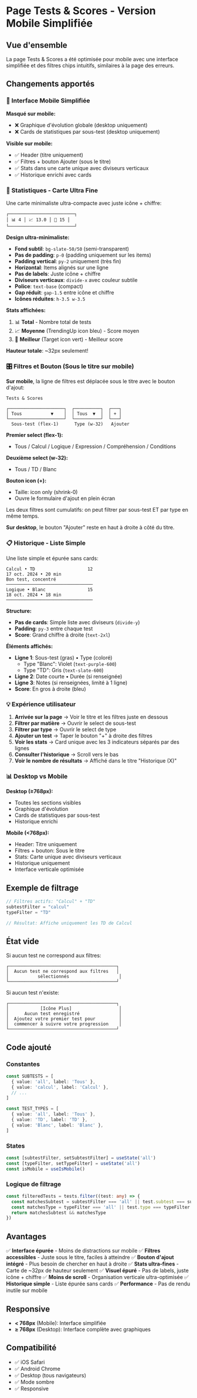 # Page Tests & Scores - Version Mobile Simplifiée

## Vue d'ensemble

La page Tests & Scores a été optimisée pour mobile avec une interface simplifiée et des filtres chips intuitifs, similaires à la page des erreurs.

## Changements apportés

### 📱 Interface Mobile Simplifiée

**Masqué sur mobile:**
- ❌ Graphique d'évolution globale (desktop uniquement)
- ❌ Cards de statistiques par sous-test (desktop uniquement)

**Visible sur mobile:**
- ✅ Header (titre uniquement)
- ✅ Filtres + bouton Ajouter (sous le titre)
- ✅ Stats dans une carte unique avec diviseurs verticaux
- ✅ Historique enrichi avec cards

### 🎯 Statistiques - Carte Ultra Fine

Une carte minimaliste ultra-compacte avec juste icône + chiffre:

```
┌─────────────────────────┐
│ 📊 4 │ 📈 13.0 │ 🎯 15 │
└─────────────────────────┘
```

**Design ultra-minimaliste:**
- **Fond subtil**: `bg-slate-50/50` (semi-transparent)
- **Pas de padding**: `p-0` (padding uniquement sur les items)
- **Padding vertical**: `py-2` uniquement (très fin)
- **Horizontal**: Items alignés sur une ligne
- **Pas de labels**: Juste icône + chiffre
- **Diviseurs verticaux**: `divide-x` avec couleur subtile
- **Police**: `text-base` (compact)
- **Gap réduit**: `gap-1.5` entre icône et chiffre
- **Icônes réduites**: `h-3.5 w-3.5`

**Stats affichées:**
1. 📊 **Total** - Nombre total de tests
2. 📈 **Moyenne** (TrendingUp icon bleu) - Score moyen
3. 🎯 **Meilleur** (Target icon vert) - Meilleur score

**Hauteur totale**: ~32px seulement!

### 🎛️ Filtres et Bouton (Sous le titre sur mobile)

**Sur mobile**, la ligne de filtres est déplacée sous le titre avec le bouton d'ajout:

```
Tests & Scores

┌─────────────────────┐  ┌──────────┐  ┌───┐
│ Tous           ▼    │  │ Tous  ▼  │  │ + │
└─────────────────────┘  └──────────┘  └───┘
  Sous-test (flex-1)      Type (w-32)   Ajouter
```

**Premier select (flex-1):**
- Tous / Calcul / Logique / Expression / Compréhension / Conditions

**Deuxième select (w-32):**
- Tous / TD / Blanc

**Bouton icon (+):**
- Taille: icon only (shrink-0)
- Ouvre le formulaire d'ajout en plein écran

Les deux filtres sont cumulatifs: on peut filtrer par sous-test ET par type en même temps.

**Sur desktop**, le bouton "Ajouter" reste en haut à droite à côté du titre.

### 📋 Historique - Liste Simple

Une liste simple et épurée sans cards:

```
Calcul • TD                    12
17 oct. 2024 • 20 min
Bon test, concentré
─────────────────────────────────
Logique • Blanc                15
18 oct. 2024 • 18 min
─────────────────────────────────
```

**Structure:**
- **Pas de cards**: Simple liste avec diviseurs (`divide-y`)
- **Padding**: `py-3` entre chaque test
- **Score**: Grand chiffre à droite (`text-2xl`)

**Éléments affichés:**
- **Ligne 1**: Sous-test (gras) • Type (coloré)
  - Type "Blanc": Violet (`text-purple-600`)
  - Type "TD": Gris (`text-slate-600`)
- **Ligne 2**: Date courte • Durée (si renseignée)
- **Ligne 3**: Notes (si renseignées, limité à 1 ligne)
- **Score**: En gros à droite (bleu)

### 💡 Expérience utilisateur

1. **Arrivée sur la page** → Voir le titre et les filtres juste en dessous
2. **Filtrer par matière** → Ouvrir le select de sous-test
3. **Filtrer par type** → Ouvrir le select de type  
4. **Ajouter un test** → Taper le bouton "+" à droite des filtres
5. **Voir les stats** → Card unique avec les 3 indicateurs séparés par des lignes
6. **Consulter l'historique** → Scroll vers le bas
7. **Voir le nombre de résultats** → Affiché dans le titre "Historique (X)"

### 📊 Desktop vs Mobile

**Desktop (≥768px):**
- Toutes les sections visibles
- Graphique d'évolution
- Cards de statistiques par sous-test
- Historique enrichi

**Mobile (<768px):**
- Header: Titre uniquement
- Filtres + bouton: Sous le titre
- Stats: Carte unique avec diviseurs verticaux
- Historique uniquement
- Interface verticale optimisée

## Exemple de filtrage

```typescript
// Filtres actifs: "Calcul" + "TD"
subtestFilter = "calcul"
typeFilter = "TD"

// Résultat: Affiche uniquement les TD de Calcul
```

## État vide

Si aucun test ne correspond aux filtres:
```
┌─────────────────────────────────────────┐
│  Aucun test ne correspond aux filtres   │
│           sélectionnés                   │
└─────────────────────────────────────────┘
```

Si aucun test n'existe:
```
┌─────────────────────────────────────────┐
│            [Icône Plus]                  │
│      Aucun test enregistré               │
│  Ajoutez votre premier test pour         │
│  commencer à suivre votre progression    │
└─────────────────────────────────────────┘
```

## Code ajouté

### Constantes
```typescript
const SUBTESTS = [
  { value: 'all', label: 'Tous' },
  { value: 'calcul', label: 'Calcul' },
  // ...
]

const TEST_TYPES = [
  { value: 'all', label: 'Tous' },
  { value: 'TD', label: 'TD' },
  { value: 'Blanc', label: 'Blanc' },
]
```

### States
```typescript
const [subtestFilter, setSubtestFilter] = useState('all')
const [typeFilter, setTypeFilter] = useState('all')
const isMobile = useIsMobile()
```

### Logique de filtrage
```typescript
const filteredTests = tests.filter((test: any) => {
  const matchesSubtest = subtestFilter === 'all' || test.subtest === subtestFilter
  const matchesType = typeFilter === 'all' || test.type === typeFilter
  return matchesSubtest && matchesType
})
```

## Avantages

✅ **Interface épurée** - Moins de distractions sur mobile
✅ **Filtres accessibles** - Juste sous le titre, faciles à atteindre
✅ **Bouton d'ajout intégré** - Plus besoin de chercher en haut à droite
✅ **Stats ultra-fines** - Carte de ~32px de hauteur seulement
✅ **Visuel épuré** - Pas de labels, juste icône + chiffre
✅ **Moins de scroll** - Organisation verticale ultra-optimisée
✅ **Historique simple** - Liste épurée sans cards
✅ **Performance** - Pas de rendu inutile sur mobile

## Responsive

- **< 768px** (Mobile): Interface simplifiée
- **≥ 768px** (Desktop): Interface complète avec graphiques

## Compatibilité

- ✅ iOS Safari
- ✅ Android Chrome
- ✅ Desktop (tous navigateurs)
- ✅ Mode sombre
- ✅ Responsive


